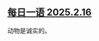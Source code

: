 <!--1739734245000-->
[每日一语 2025.2.16](https://chinadigitaltimes.net/chinese/715901.html)
------

<p>动物是诚实的。</p><p><img decoding="async" src="https://chinadigitaltimes.net/chinese/files/2025/02/2.16.jpg" alt=""></p><div class="addtoany_share_save_container addtoany_content addtoany_content_bottom"><div class="a2a_kit a2a_kit_size_32 addtoany_list" data-a2a-url="https://chinadigitaltimes.net/chinese/715901.html" data-a2a-title="每日一语 2025.2.16"><a class="a2a_button_facebook" href="https://www.addtoany.com/add_to/facebook?linkurl=https%3A%2F%2Fchinadigitaltimes.net%2Fchinese%2F715901.html&amp;linkname=%E6%AF%8F%E6%97%A5%E4%B8%80%E8%AF%AD%202025.2.16" title="Facebook" rel="nofollow noopener" target="_blank"></a><a class="a2a_button_twitter" href="https://www.addtoany.com/add_to/twitter?linkurl=https%3A%2F%2Fchinadigitaltimes.net%2Fchinese%2F715901.html&amp;linkname=%E6%AF%8F%E6%97%A5%E4%B8%80%E8%AF%AD%202025.2.16" title="Twitter" rel="nofollow noopener" target="_blank"></a><a class="a2a_button_telegram" href="https://www.addtoany.com/add_to/telegram?linkurl=https%3A%2F%2Fchinadigitaltimes.net%2Fchinese%2F715901.html&amp;linkname=%E6%AF%8F%E6%97%A5%E4%B8%80%E8%AF%AD%202025.2.16" title="Telegram" rel="nofollow noopener" target="_blank"></a><a class="a2a_button_reddit" href="https://www.addtoany.com/add_to/reddit?linkurl=https%3A%2F%2Fchinadigitaltimes.net%2Fchinese%2F715901.html&amp;linkname=%E6%AF%8F%E6%97%A5%E4%B8%80%E8%AF%AD%202025.2.16" title="Reddit" rel="nofollow noopener" target="_blank"></a><a class="a2a_button_whatsapp" href="https://www.addtoany.com/add_to/whatsapp?linkurl=https%3A%2F%2Fchinadigitaltimes.net%2Fchinese%2F715901.html&amp;linkname=%E6%AF%8F%E6%97%A5%E4%B8%80%E8%AF%AD%202025.2.16" title="WhatsApp" rel="nofollow noopener" target="_blank"></a><a class="a2a_button_email" href="https://www.addtoany.com/add_to/email?linkurl=https%3A%2F%2Fchinadigitaltimes.net%2Fchinese%2F715901.html&amp;linkname=%E6%AF%8F%E6%97%A5%E4%B8%80%E8%AF%AD%202025.2.16" title="Email" rel="nofollow noopener" target="_blank"></a><a class="a2a_button_copy_link" href="https://www.addtoany.com/add_to/copy_link?linkurl=https%3A%2F%2Fchinadigitaltimes.net%2Fchinese%2F715901.html&amp;linkname=%E6%AF%8F%E6%97%A5%E4%B8%80%E8%AF%AD%202025.2.16" title="Copy Link" rel="nofollow noopener" target="_blank"></a><a class="a2a_dd addtoany_share_save addtoany_share" href="https://www.addtoany.com/share"></a></div></div>
